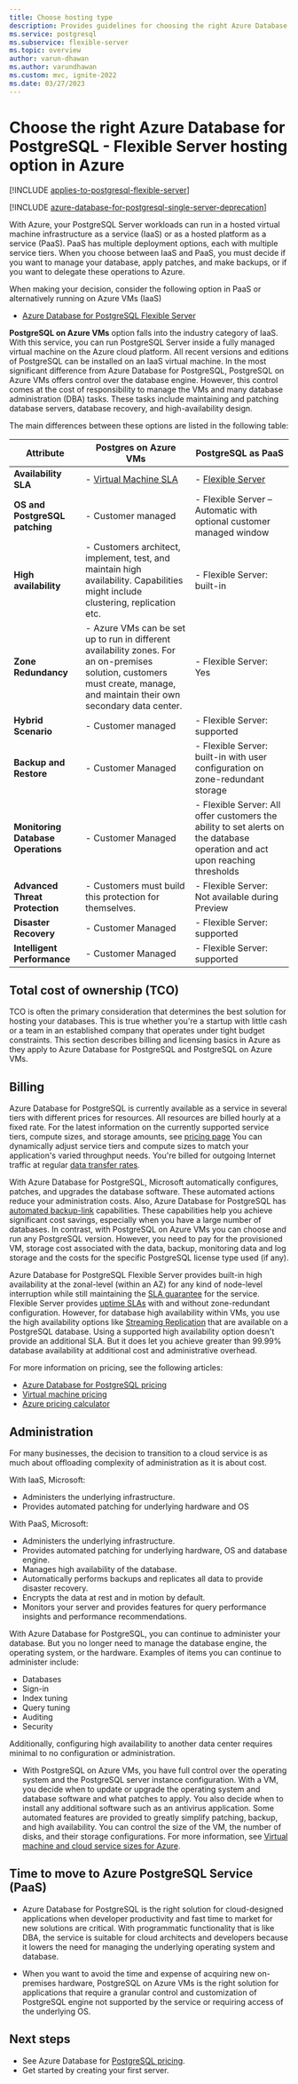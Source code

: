 ```yaml
---
title: Choose hosting type
description: Provides guidelines for choosing the right Azure Database for PostgreSQL - Flexible Server hosting option for your deployments.
ms.service: postgresql
ms.subservice: flexible-server
ms.topic: overview
author: varun-dhawan
ms.author: varundhawan
ms.custom: mvc, ignite-2022
ms.date: 03/27/2023
---
```


# Choose the right Azure Database for PostgreSQL - Flexible Server hosting option in Azure

[!INCLUDE [applies-to-postgresql-flexible-server](../includes/applies-to-postgresql-flexible-server.md)]

[!INCLUDE [azure-database-for-postgresql-single-server-deprecation](../includes/azure-database-for-postgresql-single-server-deprecation.md)]

With Azure, your PostgreSQL Server workloads can run in a hosted virtual machine infrastructure as a service (IaaS) or as a hosted platform as a service (PaaS). PaaS has multiple deployment options, each with multiple service tiers. When you choose between IaaS and PaaS, you must decide if you want to manage your database, apply patches, and make backups, or if you want to delegate these operations to Azure.

When making your decision, consider the following option in PaaS or alternatively running on Azure VMs (IaaS)
- [Azure Database for PostgreSQL Flexible Server](../flexible-server/overview.md)

**PostgreSQL on Azure VMs** option falls into the industry category of IaaS. With this service, you can run PostgreSQL Server inside a fully managed virtual machine on the Azure cloud platform. All recent versions and editions of PostgreSQL can be installed on an IaaS virtual machine. In the most significant difference from Azure Database for PostgreSQL, PostgreSQL on Azure VMs offers control over the database engine. However, this control comes at the cost of responsibility to manage the VMs and many database administration (DBA) tasks. These tasks include maintaining and patching database servers, database recovery, and high-availability design.

The main differences between these options are listed in the following table:

| **Attribute**                      | **Postgres on Azure VMs**                                                                                                                                                   | **PostgreSQL as PaaS**                                                                                                      |
|------------------------------------|-----------------------------------------------------------------------------------------------------------------------------------------------------------------------------|-----------------------------------------------------------------------------------------------------------------------------|
| **Availability SLA**               | - [Virtual Machine SLA](https://azure.microsoft.com/support/legal/sla/virtual-machines)                                                                                     | - [Flexible Server](https://azure.microsoft.com/support/legal/sla/postgresql)                                               |
| **OS and PostgreSQL patching**     | - Customer managed                                                                                                                                                          | - Flexible Server – Automatic with optional customer managed window                                                         |
| **High availability**              | - Customers architect, implement, test, and maintain high availability. Capabilities might include clustering, replication etc.                                             | - Flexible Server: built-in                                                                                                 |
| **Zone Redundancy**                | - Azure VMs can be set up to run in different availability zones. For an on-premises solution, customers must create, manage, and maintain their own secondary data center. | - Flexible Server: Yes                                                                                                      |
| **Hybrid Scenario**                | - Customer managed                                                                                                                                                          | - Flexible Server: supported                                                                             |
| **Backup and Restore**             | - Customer Managed                                                                                                                                                          | - Flexible Server: built-in with user configuration on zone-redundant storage                                               |
| **Monitoring Database Operations** | - Customer Managed                                                                                                                                                          | - Flexible Server: All offer customers the ability to set alerts on the database operation and act upon reaching thresholds |
| **Advanced Threat Protection**     | - Customers must build this protection for themselves.                                                                                                                      | - Flexible Server: Not available during Preview                                                                             |
| **Disaster Recovery**              | - Customer Managed                                                                                                                                                          | - Flexible Server: supported                                                                             |
| **Intelligent Performance**        | - Customer Managed                                                                                                                                                          | - Flexible Server: supported                                                                             |

## Total cost of ownership (TCO)

TCO is often the primary consideration that determines the best solution for hosting your databases. This is true whether you're a startup with little cash or a team in an established company that operates under tight budget constraints. This section describes billing and licensing basics in Azure as they apply to Azure Database for PostgreSQL and PostgreSQL on Azure VMs.

## Billing

Azure Database for PostgreSQL is currently available as a service in several tiers with different prices for resources. All resources are billed hourly at a fixed rate. For the latest information on the currently supported service tiers, compute sizes, and storage amounts, see [pricing page](https://azure.microsoft.com/pricing/details/postgresql/server/) You can dynamically adjust service tiers and compute sizes to match your application's varied throughput needs. You're billed for outgoing Internet traffic at regular [data transfer rates](https://azure.microsoft.com/pricing/details/data-transfers/).

With Azure Database for PostgreSQL, Microsoft automatically configures, patches, and upgrades the database software. These automated actions reduce your administration costs. Also, Azure Database for PostgreSQL has [automated backup-link]() capabilities. These capabilities help you achieve significant cost savings, especially when you have a large number of databases. In contrast, with PostgreSQL on Azure VMs you can choose and run any PostgreSQL version. However, you need to pay for the provisioned VM, storage cost associated with the data, backup, monitoring data and log storage and the costs for the specific PostgreSQL license type used (if any).

Azure Database for PostgreSQL Flexible Server provides built-in high availability at the zonal-level (within an AZ) for any kind of node-level interruption while still maintaining the [SLA guarantee](https://azure.microsoft.com/support/legal/sla/postgresql/v1_2/) for the service. Flexible Server provides [uptime SLAs](https://azure.microsoft.com/support/legal/sla/postgresql/v1_2/) with and without zone-redundant configuration. However, for database high availability within VMs, you use the high availability options like [Streaming Replication](https://www.postgresql.org/docs/12/warm-standby.html#STREAMING-REPLICATION) that are available on a PostgreSQL database. Using a supported high availability option doesn't provide an additional SLA. But it does let you achieve greater than 99.99% database availability at additional cost and administrative overhead.

For more information on pricing, see the following articles:
- [Azure Database for PostgreSQL pricing](https://azure.microsoft.com/pricing/details/postgresql/server/)
- [Virtual machine pricing](https://azure.microsoft.com/pricing/details/virtual-machines/)
- [Azure pricing calculator](https://azure.microsoft.com/pricing/calculator/)

## Administration

For many businesses, the decision to transition to a cloud service is as much about offloading complexity of administration as it is about cost.

With IaaS, Microsoft:

- Administers the underlying infrastructure.
- Provides automated patching for underlying hardware and OS

With PaaS, Microsoft:

- Administers the underlying infrastructure.
- Provides automated patching for underlying hardware, OS and database engine.
- Manages high availability of the database.
- Automatically performs backups and replicates all data to provide disaster recovery.
- Encrypts the data at rest and in motion by default.
- Monitors your server and provides features for query performance insights and performance recommendations.

With Azure Database for PostgreSQL, you can continue to administer your database. But you no longer need to manage the database engine, the operating system, or the hardware. Examples of items you can continue to administer include:

- Databases
- Sign-in
- Index tuning
- Query tuning
- Auditing
- Security

Additionally, configuring high availability to another data center requires minimal to no configuration or administration.

- With PostgreSQL on Azure VMs, you have full control over the operating system and the PostgreSQL server instance configuration. With a VM, you decide when to update or upgrade the operating system and database software and what patches to apply. You also decide when to install any additional software such as an antivirus application. Some automated features are provided to greatly simplify patching, backup, and high availability. You can control the size of the VM, the number of disks, and their storage configurations. For more information, see [Virtual machine and cloud service sizes for Azure](../../virtual-machines/sizes.md).

## Time to move to Azure PostgreSQL Service (PaaS)

- Azure Database for PostgreSQL is the right solution for cloud-designed applications when developer productivity and fast time to market for new solutions are critical. With programmatic functionality that is like DBA, the service is suitable for cloud architects and developers because it lowers the need for managing the underlying operating system and database.

- When you want to avoid the time and expense of acquiring new on-premises hardware, PostgreSQL on Azure VMs is the right solution for applications that require a granular control and customization of PostgreSQL engine not supported by the service or requiring access of the underlying OS.

## Next steps

- See Azure Database for [PostgreSQL pricing](https://azure.microsoft.com/pricing/details/postgresql/server/).
- Get started by creating your first server.
